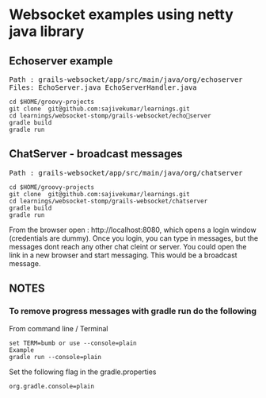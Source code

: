# Websocket examples using netty java library

## Echoserver example
<pre>
Path : grails-websocket/app/src/main/java/org/echoserver 
Files: EchoServer.java EchoServerHandler.java
</pre>

```
cd $HOME/groovy-projects
git clone  git@github.com:sajivekumar/learnings.git
cd learnings/websocket-stomp/grails-websocket/echoserver
gradle build
gradle run 
```


## ChatServer - broadcast messages
<pre>
Path : grails-websocket/app/src/main/java/org/chatserver
</pre>

```
cd $HOME/groovy-projects
git clone  git@github.com:sajivekumar/learnings.git
cd learnings/websocket-stomp/grails-websocket/chatserver
gradle build
gradle run 
```

From the browser open : http://localhost:8080, which opens a login window (credentials are dummy).
Once you login, you can type in messages, but the messages dont reach any other chat cleint or server.
You could open the link in a new browser and start messaging. 
This would be a broadcast message.



## NOTES

### To remove progress messages with gradle run do the following 
From command line / Terminal
```
set TERM=bumb or use --console=plain
Example 
gradle run --console=plain
```

Set the following flag in the gradle.properties
```
org.gradle.console=plain
```

